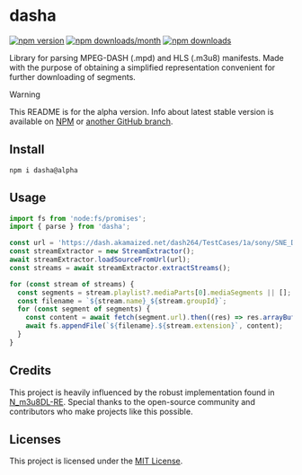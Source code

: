 # dasha

[![npm version](https://img.shields.io/npm/v/dasha?style=flat&color=black)](https://www.npmjs.com/package/dasha)
[![npm downloads/month](https://img.shields.io/npm/dm/dasha?style=flat&color=black)](https://www.npmjs.com/package/dasha)
[![npm downloads](https://img.shields.io/npm/dt/dasha?style=flat&color=black)](https://www.npmjs.com/package/dasha)

Library for parsing MPEG-DASH (.mpd) and HLS (.m3u8) manifests. Made with the purpose of obtaining a simplified representation convenient for further downloading of segments.

> [!WARNING]  
> This README is for the alpha version. Info about latest stable version is available on [NPM](https://www.npmjs.com/package/dasha/v/3.1.5) or [another GitHub branch](https://github.com/azot-labs/dasha/tree/v3).


## Install

```shell
npm i dasha@alpha
```

## Usage

```js
import fs from 'node:fs/promises';
import { parse } from 'dasha';

const url = 'https://dash.akamaized.net/dash264/TestCases/1a/sony/SNE_DASH_SD_CASE1A_REVISED.mpd';
const streamExtractor = new StreamExtractor();
await streamExtractor.loadSourceFromUrl(url);
const streams = await streamExtractor.extractStreams();

for (const stream of streams) {
  const segments = stream.playlist?.mediaParts[0].mediaSegments || [];
  const filename = `${stream.name}_${stream.groupId}`;
  for (const segment of segments) {
    const content = await fetch(segment.url).then((res) => res.arrayBuffer());
    await fs.appendFile(`${filename}.${stream.extension}`, content);
  }
}
```

## Credits

This project is heavily influenced by the robust implementation found in [N_m3u8DL-RE](https://github.com/nilaoda/N_m3u8DL-RE). Special thanks to the open-source community and contributors who make projects like this possible.

## Licenses

This project is licensed under the [MIT License](LICENSE).

